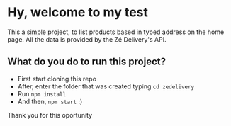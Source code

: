 # Hy, welcome to my test

This a simple project, to list products based in typed address on the home page.
All the data is provided by the Zé Delivery's API.

## What do you do to run this project?
* First start cloning this repo
* After, enter the folder that was created typing `cd zedelivery`
* Run `npm install`
* And then, `npm start` :)

Thank you for this oportunity